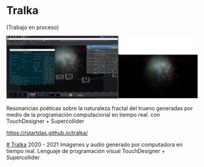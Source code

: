 # Tralka

(Trabajo en proceso)

[![Alt text](https://github.com/rstartdas/tralka/blob/gh-pages/img/tralka_estudio.jpg)](https://rstartdas.github.io/tralka/)


Resonancias poéticas sobre la naturaleza fractal del trueno 
generadas por medio de la programación computacional en tiempo real. 
con TouchDesigner + Supercollider

https://rstartdas.github.io/tralka/

[# Tralka](https://rstartdas.github.io/tralka/)
2020 - 2021
Imágenes y audio generado por computadora en tiempo real. 
Lenguaje de programación visual TouchDesigner + Supercollider

```markdown

```
